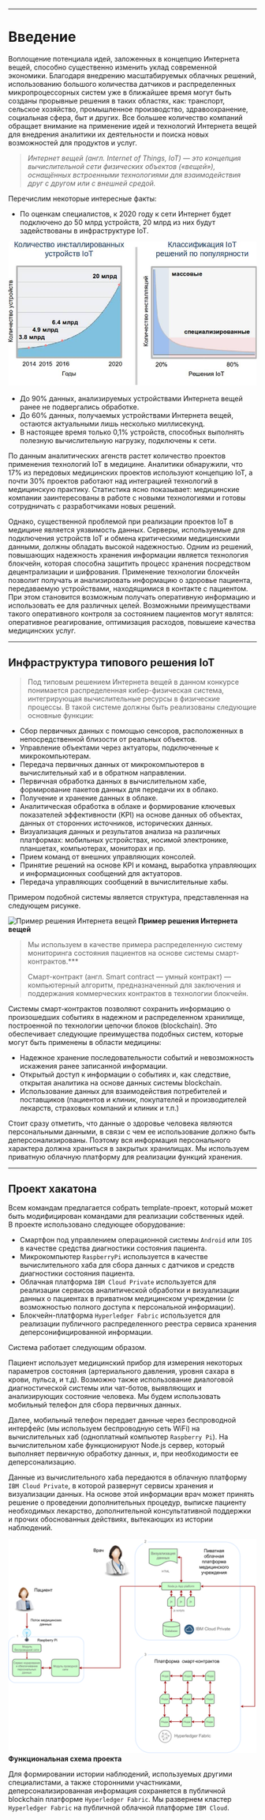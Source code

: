 ****
# Введение <a name="1"></a>

Воплощение потенциала идей, заложенных в концепцию Интернета вещей, способно существенно изменить уклад современной экономики. Благодаря внедрению масштабируемых облачных решений, использованию большого количества датчиков и распределенных микропроцессорных систем уже в ближайшее время могут быть созданы прорывные решения в таких областях, как: транспорт, сельское хозяйство, промышленное производство, здравоохранение, социальная сфера, быт и других. Все большее количество компаний обращает внимание на применение идей и технологий Интернета вещей для внедрения аналитики их деятельности и поиска новых возможностей для продуктов и услуг.

> *Интернет вещей (англ. Internet of Things, IoT) — это концепция вычислительной сети физических объектов («вещей»), оснащённых встроенными технологиями для взаимодействия друг с другом или с внешней средой.*
> 

Перечислим некоторые интересные факты:
-   По оценкам специалистов, к 2020 году к сети Интернет будет подключено до 50 млрд устройств, 20 млрд из них будут задействованы в инфраструктуре IoT.

![Прогноз количества устройств, подключенных к сети Интернет](assets/intro01.jpg)

-   До 90% данных, анализируемых устройствами Интернета вещей ранее не подвергались обработке.
-   До 60% данных, получаемых устройствами Интернета вещей, остаются актуальными лишь несколько миллисекунд.
-   В настоящее время только 0,1% устройств, способных выполнять полезную вычислительную нагрузку, подключены к сети.

По данным аналитических агенств растет количество проектов применения технологий IoT в медицине. Аналитики обнаружили, что 17% из передовых медицинских проектов используют концепцию IoT, а почти 30% проектов работают над интеграцией технологий в медицинскую практику. Статистика ясно показывает: медицинские компании заинтересованы в работе с новыми технологиями и готовы сотрудничать с разработчиками новых решений.

Однако, существенной проблемой при реализации проектов IoT в медицине является уязвимость данных. Серверы, используемые для подключения устройств IoT и обмена критическими медицинскими данными, должны обладать высокой надежностью. Одним из решений, повышающих надежность хранения информации является технология блокчейн, которая способна защитить процесс хранения посредством децентрализации и шифрования. 
Применение технологии блокчейн позволит получать и анализировать информацию о здоровье пациента, передаваемую устройствами, находящимися в контакте с пациентом. При этом становится возможным получать оперативную информацию и использовать ее для различных целей. Возможными преимуществами такого оперативного контроля за состоянием пациентов могут являтся: оперативное реагирование, оптимизация расходов, повышеие качества медицинских услуг.

****
## Инфраструктура типового решения IoT <a name="11"></a>

> 
>Под типовым решением Интернета вещей в данном конкурсе понимается распределенная кибер-физическая система, интегрирующая вычислительные ресурсы в физические процессы. В такой системе должны быть реализованы следующие основные функции:
> 

-   Сбор первичных данных с помощью сенсоров, расположенных в непосредственной близости от реальных объектов.
-   Управление объектами через актуаторы, подключенные к микрокомпьютерам.
-   Передача первичных данных от микрокомпьютеров в вычислительный хаб и в обратном направлении.
-   Первичная обработка данных в вычислительном хабе, формирование пакетов данных для передачи их в облако.
-   Получение и хранение данных в облаке.
-   Аналитическая обработка в облаке и формирование ключевых показателей эффективности (KPI) на основе данных об объектах, данных от сторонних источников, исторических данных.
-   Визуализация данных и результатов анализа на различных платформах: мобильных устройствах, носимой электронике, планшетах, компьютерах, мониторах и пр.
-   Прием команд от внешних управляющих консолей.
-   Принятие решений на основе KPI и команд, выработка управляющих и информационных сообщений для актуаторов.
-   Передача управляющих сообщений в вычислительные хабы.

Примером подобной системы является структура, представленная на следующем рисунке.

![Пример решения Интернета вещей](assets/intro03.png)
**Пример решения Интернета вещей**

> 
> Мы используем в качестве примера распределенную систему мониторинга состояния пациентов на основе системы смарт-контрактов.***
> 
> Смарт-контракт (англ. Smart contract — умный контракт) — компьютерный алгоритм, предназначенный для заключения и поддержания коммерческих контрактов в технологии блокчейн.
> 

Системы смарт-контрактов позволяют сохранить информацию о произошедших событиях в надежном и распределенном хранилище, построенной по технологии цепочки блоков (blockchain). Это обеспечивает следующие преимущества подобных систем, которые могут быть применены в области медицины:

- Надежное хранение последовательности событий и невозможность искажения ранее записанной информации.
- Открытый доступ к информации о событиях и, как следствие, открытая аналитика на основе данных системы blockchain.
- Использование данных для взаимодействия потребителей и  поставщиков (пациентов и клиник, покупателей и производителей лекарств, страховых компаний и клиник и т.п.)

Стоит сразу отметить, что данные о здоровье человека являются персональными данными, в связи с чем ее использование должно быть деперсонализированы. Поэтому вся информация персонального характера должна храниться в закрытых хранилищах. Мы используем приватную облачную платформу для реализации функций хранения.


****
## Проект хакатона <a name="11"></a>

Всем командам предлагается собрать template-проект, который может быть модифицирован командами для реализации собственных идей.  
В проекте использовано следующее оборудование:

-   Смартфон под управлением операционной системы `Android` или `IOS` в качестве средства диагностики состояния пациента.
-   Микрокомпьютер `RaspberryPi` используется в качестве вычислительного хаба для сбора данных с датчиков и средств диагностики состояния пациента.
-   Облачная платформа `IBM Cloud Private` используется для реализации сервисов аналитической обработки и визуализации данных о пациентах в приватном медицинском учреждении (с возможностью полного доступа к персональной информации).
-   Блокчейн-платформа `Hyperledger Fabric` используется для реализации публичного распределенного реестра сервиса хранения деперсонифицированной информации.

Система работает следующим образом. 

Пациент использует медицинский прибор для измерения некоторых параметров состояния (артериального давления, уровня сахара в крови, пульса, и т.д). Возможно также использование диалоговой диагностической системы или чат-ботов, выявляющих и анализирующих состояние человека. Мы будем использовать мобильный телефон для сбора первичных данных. 

Далее, мобильный телефон передает данные через беспроводной интерфейс (мы используем беспроводную сеть WiFi) на вычислительных хаб (одноплатный компьютер `Raspberry Pi`).  На вычислительном хабе функционируют Node.js сервер, который выполняет первичную обработку данных, и, при необходимости ее деперсонализацию. 

Данные из вычислительного хаба передаются в облачную платформу `IBM Cloud Private`, в которой развернут сервисы хранения и визуализации данных. На основе этой информации врач может принять решение о проведении дополнительных процедур, выписке пациенту необходимых лекарство, дополнительной консультативной поддержки и прочих обоснованных действиях, вытекающих из истории наблюдений.

![Функциональная схема проекта](assets/hackathon04_2018.png)
**Функциональная схема проекта**


Для формировании истории наблюдений, используемых другими специалистами, а также сторонними участниками, деперсонализированная информация сохраняется в публичной blockchain платформе `Hyperledger Fabric`. Мы развернем кластер `Hyperledger Fabric` на публичной облачной платформе `IBM Cloud`.
 



